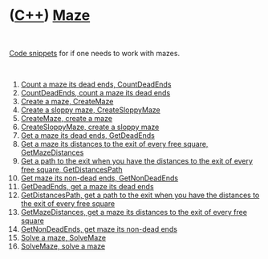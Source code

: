 



 

 

 

 

 

([C++](Cpp.md)) [Maze](CppMaze.md)
====================================

 

[Code snippets](CppCodeSnippets.md) for if one needs to work with
mazes.

 

1.  [Count a maze its dead ends, CountDeadEnds](CppCountDeadEnds.md)
2.  [CountDeadEnds, count a maze its dead ends](CppCountDeadEnds.md)
3.  [Create a maze, CreateMaze](CppCreateMaze.md)
4.  [Create a sloppy maze, CreateSloppyMaze](CppCreateSloppyMaze.md)
5.  [CreateMaze, create a maze](CppCreateMaze.md)
6.  [CreateSloppyMaze, create a sloppy maze](CppCreateSloppyMaze.md)
7.  [Get a maze its dead ends, GetDeadEnds](CppGetDeadEnds.md)
8.  [Get a maze its distances to the exit of every free square,
    GetMazeDistances](CppGetMazeDistances.md)
9.  [Get a path to the exit when you have the distances to the exit of
    every free square, GetDistancesPath](CppGetDistancesPath.md)
10. [Get maze its non-dead ends, GetNonDeadEnds](CppGetNonDeadEnds.md)
11. [GetDeadEnds, get a maze its dead ends](CppGetDeadEnds.md)
12. [GetDistancesPath, get a path to the exit when you have the
    distances to the exit of every free square](CppGetDistancesPath.md)
13. [GetMazeDistances, get a maze its distances to the exit of every
    free square](CppGetMazeDistances.md)
14. [GetNonDeadEnds, get maze its non-dead ends](CppGetNonDeadEnds.md)
15. [Solve a maze, SolveMaze](CppSolveMaze.md)
16. [SolveMaze, solve a maze](CppSolveMaze.md)

 

 

 

 

 





 



